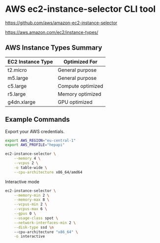 # AWS ec2-instance-selector CLI tool

https://github.com/aws/amazon-ec2-instance-selector

https://aws.amazon.com/ec2/instance-types/

## AWS Instance Types Summary

| EC2 Instance Type | Optimized For     |
| ----------------- | ----------------- |
| t2.micro          | General purpose   |
| m5.large          | General purpose   |
| c5.large          | Compute optimized |
| r5.large          | Memory optimized  |
| g4dn.xlarge       | GPU optimized     |

## Example Commands

Export your AWS credentials.

```bash
export AWS_REGION="eu-central-1"
export AWS_PROFILE="hepapi"
```

```bash
ec2-instance-selector \
    --memory 4 \
    --vcpus 2 \
    -o table-wide \
    --cpu-architecture x86_64/amd64
```

Interactive mode

```bash
ec2-instance-selector \
    --memory-min 2 \
    --memory-max 8 \
    --vcpus-min 2 \
    --vcpus-max 6 \
    --gpus 0 \
    --usage-class spot \
    --network-interfaces-min 2 \
    --disk-type ssd \n
    --cpu-architecture "x86_64" \
    -o interactive
```
